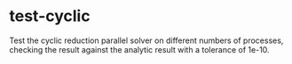 test-cyclic
===========

Test the cyclic reduction parallel solver on different numbers of processes,
checking the result against the analytic result with a tolerance of 1e-10.

